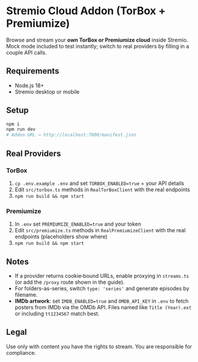 # Stremio Cloud Addon (TorBox + Premiumize)

Browse and stream your **own TorBox or Premiumize cloud** inside Stremio. Mock mode included to test instantly; switch to real providers by filling in a couple API calls.

## Requirements
- Node.js 18+
- Stremio desktop or mobile

## Setup
```bash
npm i
npm run dev
# Addon URL → http://localhost:7000/manifest.json
```

## Real Providers
### TorBox
1. `cp .env.example .env` and set `TORBOX_ENABLED=true` + your API details
2. Edit `src/torbox.ts` methods in `RealTorBoxClient` with the real endpoints
3. `npm run build && npm start`

### Premiumize
1. In `.env` set `PREMIUMIZE_ENABLED=true` and your token
2. Edit `src/premiumize.ts` methods in `RealPremiumizeClient` with the real endpoints (placeholders show where)
3. `npm run build && npm start`

## Notes
- If a provider returns cookie‑bound URLs, enable proxying in `streams.ts` (or add the `/proxy` route shown in the guide).
- For folders-as-series, switch `type: 'series'` and generate episodes by filename.
- **IMDb artwork**: set `IMDB_ENABLED=true` and `OMDB_API_KEY` in `.env` to fetch posters from IMDb via the OMDb API. Files named like `Title (Year).ext` or including `tt1234567` match best.

## Legal
Use only with content you have the rights to stream. You are responsible for compliance.
